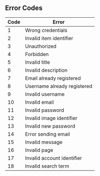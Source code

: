 **Error Codes**
----

| Code | Error                                   |
|------|-----------------------------------------|
| 1    | Wrong credentials                       |
| 2    | Invalid item identifier                 |
| 3    | Unauthorized                            |
| 4    | Forbidden                               |
| 5    | Invalid title                           |
| 6    | Invalid description                     |
| 7    | Email already registered                |
| 8    | Username already registered             |
| 9    | Invalid username                        |
| 10   | Invalid email                           |
| 11   | Invalid password                        |
| 12   | Invalid image identifier                |
| 13   | Invalid new password                    |
| 14   | Error sending email                     |
| 15   | Invalid message                         |
| 16   | Invalid page                            |
| 17   | Invalid account identifier              |
| 18   | Invalid search term                     |

